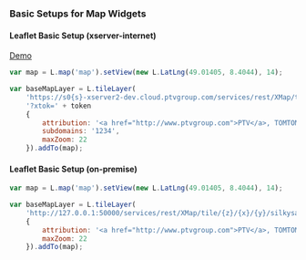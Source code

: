 ### Basic Setups for Map Widgets

#### Leaflet Basic Setup (xserver-internet)
[Demo](http://ptv-logistics.github.io/xserverjs/boilerplate/Leaflet.1.0.html)
```javascript
var map = L.map('map').setView(new L.LatLng(49.01405, 8.4044), 14);

var baseMapLayer = L.tileLayer(
    'https://s0{s}-xserver2-dev.cloud.ptvgroup.com/services/rest/XMap/tile/{z}/{x}/{y}/silkysand' +
    '?xtok=' + token
	{
        attribution: '<a href="http://www.ptvgroup.com">PTV</a>, TOMTOM',
        subdomains: '1234',
        maxZoom: 22
    }).addTo(map);
```

#### Leaflet Basic Setup (on-premise)
```javascript
var map = L.map('map').setView(new L.LatLng(49.01405, 8.4044), 14);

var baseMapLayer = L.tileLayer(
    'http://127.0.0.1:50000/services/rest/XMap/tile/{z}/{x}/{y}/silkysand',
	{
        attribution: '<a href="http://www.ptvgroup.com">PTV</a>, TOMTOM',
        maxZoom: 22
    }).addTo(map);
```
